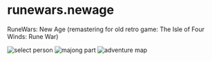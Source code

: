 # runewars.newage
RuneWars: New Age (remastering for old retro game: The Isle of Four Winds: Rune War)

![select person](https://user-images.githubusercontent.com/8620726/96432475-75254000-11f4-11eb-930c-ff1c51c002a8.png)
![majong part](https://user-images.githubusercontent.com/8620726/96432466-7191b900-11f4-11eb-818e-ce72efc94b51.png)
![adventure map](https://user-images.githubusercontent.com/8620726/96432481-76566d00-11f4-11eb-819a-edebda376e8a.png)
